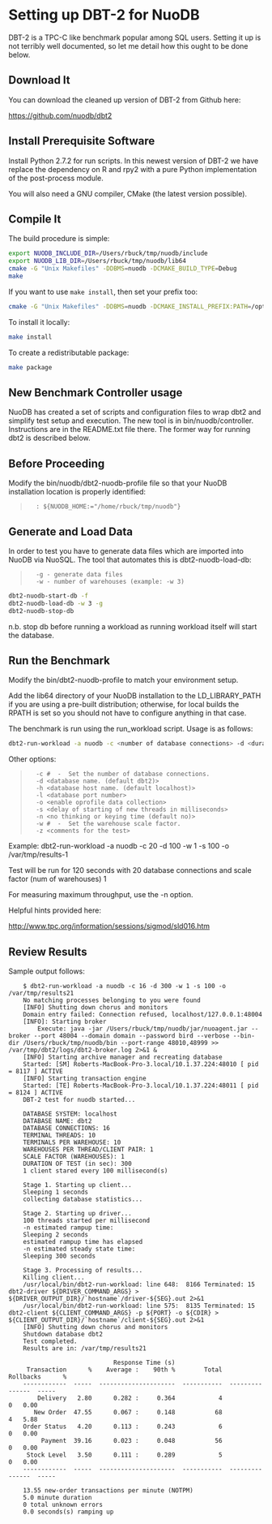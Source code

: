# Setting up DBT-2  for NuoDB
DBT-2 is a TPC-C like benchmark popular among SQL users. Setting it up is not
terribly well documented, so let me detail how this ought to be done below.
## Download It
You can download the cleaned up version of DBT-2 from Github here:

  https://github.com/nuodb/dbt2

## Install Prerequisite Software

Install Python 2.7.2 for run scripts. 
In this newest version of DBT-2 we have replace the dependency on R and rpy2 with a
pure Python implementation of the post-process module.

You will also need a GNU compiler, CMake (the latest version possible).

## Compile It
The build procedure is simple:

```bash
export NUODB_INCLUDE_DIR=/Users/rbuck/tmp/nuodb/include
export NUODB_LIB_DIR=/Users/rbuck/tmp/nuodb/lib64
cmake -G "Unix Makefiles" -DDBMS=nuodb -DCMAKE_BUILD_TYPE=Debug
make
```

If you want to use `make install`, then set your prefix too:

```bash
cmake -G "Unix Makefiles" -DDBMS=nuodb -DCMAKE_INSTALL_PREFIX:PATH=/opt/local/dbt -DCMAKE_BUILD_TYPE=Debug
```

To install it locally:

```bash
make install
```

To create a redistributable package:

```bash
make package
```

## New Benchmark Controller usage

NuoDB has created a set of scripts and configuration files to wrap
dbt2 and simplify test setup and execution.  The new tool is in
bin/nuodb/controller.  Instructions are in the README.txt file there.
The former way for running dbt2 is described below.

## Before Proceeding

Modify the bin/nuodb/dbt2-nuodb-profile file so that your NuoDB installation
location is properly identified:

>       : ${NUODB_HOME:="/home/rbuck/tmp/nuodb"}

## Generate and Load Data
In order to test you have to generate data files which are imported into NuoDB
via NuoSQL. The tool that automates this is dbt2-nuodb-load-db:

>       -g - generate data files
>       -w - number of warehouses (example: -w 3)

```bash
dbt2-nuodb-start-db -f
dbt2-nuodb-load-db -w 3 -g
dbt2-nuodb-stop-db
```

n.b. stop db before running a workload as running workload itself will start the database.
## Run the Benchmark
Modify the bin/dbt2-nuodb-profile to match your environment setup.

Add the lib64 directory of your NuoDB installation to the LD_LIBRARY_PATH if you
are using a pre-built distribution; otherwise, for local builds the RPATH is set
so you should not have to configure anything in that case.

The benchmark is run using the run_workload script. Usage is as follows:

```bash
dbt2-run-workload -a nuodb -c <number of database connections> -d <duration of test> -w <number of warehouses>
```

Other options:

>       -c #  -  Set the number of database connections.
>       -d <database name. (default dbt2)>
>       -h <database host name. (default localhost)>
>       -l <database port number>
>       -o <enable oprofile data collection>
>       -s <delay of starting of new threads in milliseconds>
>       -n <no thinking or keying time (default no)>
>       -w #  -  Set the warehouse scale factor.
>       -z <comments for the test>

Example: dbt2-run-workload -a nuodb -c 20 -d 100 -w 1 -s 100 -o /var/tmp/results-1

Test will be run for 120 seconds with 20 database connections and scale factor (num of warehouses) 1

For measuring maximum throughput, use the -n option.

Helpful hints provided here:

http://www.tpc.org/information/sessions/sigmod/sld016.htm

## Review Results

Sample output follows:

        $ dbt2-run-workload -a nuodb -c 16 -d 300 -w 1 -s 100 -o /var/tmp/results21 
        No matching processes belonging to you were found
        [INFO] Shutting down chorus and monitors
        Domain entry failed: Connection refused, localhost/127.0.0.1:48004
        [INFO]: Starting broker
        	Execute: java -jar /Users/rbuck/tmp/nuodb/jar/nuoagent.jar --broker --port 48004 --domain domain --password bird --verbose --bin-dir /Users/rbuck/tmp/nuodb/bin --port-range 48010,48999 >> /var/tmp/dbt2/logs/dbt2-broker.log 2>&1 &
        [INFO] Starting archive manager and recreating database
        Started: [SM] Roberts-MacBook-Pro-3.local/10.1.37.224:48010 [ pid = 8117 ] ACTIVE
        [INFO] Starting transaction engine
        Started: [TE] Roberts-MacBook-Pro-3.local/10.1.37.224:48011 [ pid = 8124 ] ACTIVE
        DBT-2 test for nuodb started...

        DATABASE SYSTEM: localhost
        DATABASE NAME: dbt2
        DATABASE CONNECTIONS: 16
        TERMINAL THREADS: 10
        TERMINALS PER WAREHOUSE: 10
        WAREHOUSES PER THREAD/CLIENT PAIR: 1
        SCALE FACTOR (WAREHOUSES): 1
        DURATION OF TEST (in sec): 300
        1 client stared every 100 millisecond(s)

        Stage 1. Starting up client...
        Sleeping 1 seconds
        collecting database statistics...

        Stage 2. Starting up driver...
        100 threads started per millisecond
        -n estimated rampup time: 
        Sleeping 2 seconds
        estimated rampup time has elapsed
        -n estimated steady state time: 
        Sleeping 300 seconds

        Stage 3. Processing of results...
        Killing client...
        /usr/local/bin/dbt2-run-workload: line 648:  8166 Terminated: 15          dbt2-driver ${DRIVER_COMMAND_ARGS} > ${DRIVER_OUTPUT_DIR}/`hostname`/driver-${SEG}.out 2>&1
        /usr/local/bin/dbt2-run-workload: line 575:  8135 Terminated: 15          dbt2-client ${CLIENT_COMMAND_ARGS} -p ${PORT} -o ${CDIR} > ${CLIENT_OUTPUT_DIR}/`hostname`/client-${SEG}.out 2>&1
        [INFO] Shutting down chorus and monitors
        Shutdown database dbt2
        Test completed.
        Results are in: /var/tmp/results21

                                 Response Time (s)
         Transaction      %    Average :    90th %        Total        Rollbacks      %
        ------------  -----  ---------------------  -----------  ---------------  -----
            Delivery   2.80      0.282 :     0.364            4                0   0.00
           New Order  47.55      0.067 :     0.148           68                4   5.88
        Order Status   4.20      0.113 :     0.243            6                0   0.00
             Payment  39.16      0.023 :     0.048           56                0   0.00
         Stock Level   3.50      0.111 :     0.289            5                0   0.00
        ------------  -----  ---------------------  -----------  ---------------  -----

        13.55 new-order transactions per minute (NOTPM)
        5.0 minute duration
        0 total unknown errors
        0.0 seconds(s) ramping up

